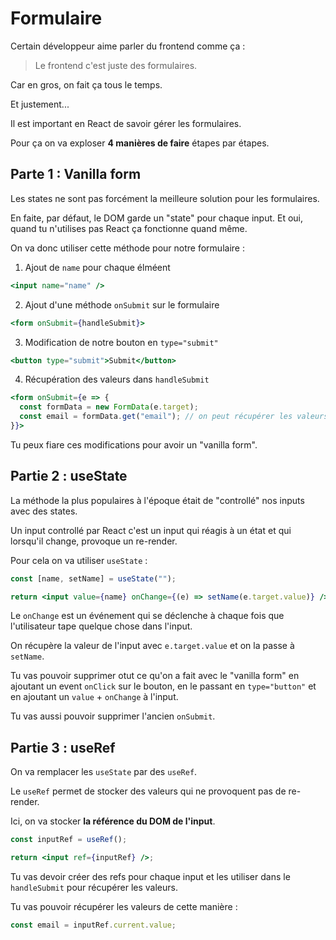 # Formulaire

Certain développeur aime parler du frontend comme ça :

> Le frontend c'est juste des formulaires.

Car en gros, on fait ça tous le temps.

Et justement...

Il est important en React de savoir gérer les formulaires.

Pour ça on va exploser **4 manières de faire** étapes par étapes.

## Parte 1 : Vanilla form

Les states ne sont pas forcément la meilleure solution pour les formulaires.

En faite, par défaut, le DOM garde un "state" pour chaque input. Et oui, quand tu n'utilises pas React ça fonctionne quand même.

On va donc utiliser cette méthode pour notre formulaire :

1. Ajout de `name` pour chaque élméent

```jsx
<input name="name" />
```

2. Ajout d'une méthode `onSubmit` sur le formulaire

```jsx
<form onSubmit={handleSubmit}>
```

3. Modification de notre bouton en `type="submit"`

```jsx
<button type="submit">Submit</button>
```

4. Récupération des valeurs dans `handleSubmit`

```jsx
<form onSubmit={e => {
  const formData = new FormData(e.target);
  const email = formData.get("email"); // on peut récupérer les valeurs avec get
}}>
```

Tu peux fiare ces modifications pour avoir un "vanilla form".

## Partie 2 : useState

La méthode la plus populaires à l'époque était de "controllé" nos inputs avec des states.

Un input controllé par React c'est un input qui réagis à un état et qui lorsqu'il change, provoque un re-render.

Pour cela on va utiliser `useState` :

```jsx
const [name, setName] = useState("");

return <input value={name} onChange={(e) => setName(e.target.value)} />;
```

Le `onChange` est un événement qui se déclenche à chaque fois que l'utilisateur tape quelque chose dans l'input.

On récupère la valeur de l'input avec `e.target.value` et on la passe à `setName`.

Tu vas pouvoir supprimer otut ce qu'on a fait avec le "vanilla form" en ajoutant un event `onClick` sur le bouton, en le passant en `type="button"` et en ajoutant un `value` + `onChange` à l'input.

Tu vas aussi pouvoir supprimer l'ancien `onSubmit`.

## Partie 3 : useRef

On va remplacer les `useState` par des `useRef`.

Le `useRef` permet de stocker des valeurs qui ne provoquent pas de re-render.

Ici, on va stocker **la référence du DOM de l'input**.

```jsx
const inputRef = useRef();

return <input ref={inputRef} />;
```

Tu vas devoir créer des refs pour chaque input et les utiliser dans le `handleSubmit` pour récupérer les valeurs.

Tu vas pouvoir récupérer les valeurs de cette manière :

```jsx
const email = inputRef.current.value;
```
